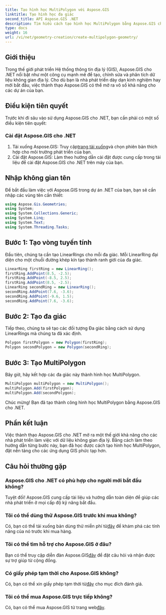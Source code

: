 ```yaml
---
title: Tạo hình học MultiPolygon với Aspose.GIS
linktitle: Tạo hình học đa giác
second_title: API Aspose.GIS .NET
description: Tìm hiểu cách tạo hình học MultiPolygon bằng Aspose.GIS cho .NET. Hướng dẫn từng bước cho người mới bắt đầu. Có sẵn bản dùng thử miễn phí.
type: docs
weight: 16
url: /vi/net/geometry-creation/create-multipolygon-geometry/
---
```

## Giới thiệu
Trong thế giới phát triển Hệ thống thông tin địa lý (GIS), Aspose.GIS cho .NET nổi bật như một công cụ mạnh mẽ để tạo, chỉnh sửa và phân tích dữ liệu không gian địa lý. Cho dù bạn là nhà phát triển dày dạn kinh nghiệm hay mới bắt đầu, việc thành thạo Aspose.GIS có thể mở ra vô số khả năng cho các dự án của bạn.
## Điều kiện tiên quyết
Trước khi đi sâu vào sử dụng Aspose.GIS cho .NET, bạn cần phải có một số điều kiện tiên quyết:
### Cài đặt Aspose.GIS cho .NET
1.  Tải xuống Aspose.GIS: Truy cập[trang tải xuống](https://releases.aspose.com/gis/net/)và chọn phiên bản thích hợp cho môi trường phát triển của bạn.
2. Cài đặt Aspose.GIS: Làm theo hướng dẫn cài đặt được cung cấp trong tài liệu để cài đặt Aspose.GIS cho .NET trên máy của bạn.

## Nhập không gian tên
Để bắt đầu làm việc với Aspose.GIS trong dự án .NET của bạn, bạn sẽ cần nhập các vùng tên cần thiết:
```csharp
using Aspose.Gis.Geometries;
using System;
using System.Collections.Generic;
using System.Linq;
using System.Text;
using System.Threading.Tasks;
```

## Bước 1: Tạo vòng tuyến tính
Đầu tiên, chúng ta cần tạo LinearRings cho mỗi đa giác. Mỗi LinearRing đại diện cho một chuỗi đường khép kín tạo thành ranh giới của đa giác.
```csharp
LinearRing firstRing = new LinearRing();
firstRing.AddPoint(8.5, -2.5);
firstRing.AddPoint(-8.5, 2.5);
firstRing.AddPoint(8.5, -2.5);
LinearRing secondRing = new LinearRing();
secondRing.AddPoint(7.6, -3.6);
secondRing.AddPoint(-9.6, 1.5);
secondRing.AddPoint(7.6, -3.6);
```
## Bước 2: Tạo đa giác
Tiếp theo, chúng ta sẽ tạo các đối tượng Đa giác bằng cách sử dụng LinearRings mà chúng ta đã xác định.
```csharp
Polygon firstPolygon = new Polygon(firstRing);
Polygon secondPolygon = new Polygon(secondRing);
```
## Bước 3: Tạo MultiPolygon
Bây giờ, hãy kết hợp các đa giác này thành hình học MultiPolygon.
```csharp
MultiPolygon multiPolygon = new MultiPolygon();
multiPolygon.Add(firstPolygon);
multiPolygon.Add(secondPolygon);
```
Chúc mừng! Bạn đã tạo thành công hình học MultiPolygon bằng Aspose.GIS cho .NET.

## Phần kết luận
Việc thành thạo Aspose.GIS cho .NET mở ra một thế giới khả năng cho các nhà phát triển làm việc với dữ liệu không gian địa lý. Bằng cách làm theo hướng dẫn từng bước này, bạn đã học được cách tạo hình học MultiPolygon, đặt nền tảng cho các ứng dụng GIS phức tạp hơn.
## Câu hỏi thường gặp
### Aspose.GIS cho .NET có phù hợp cho người mới bắt đầu không?
Tuyệt đối! Aspose.GIS cung cấp tài liệu và hướng dẫn toàn diện để giúp các nhà phát triển ở mọi cấp độ kỹ năng bắt đầu.
### Tôi có thể dùng thử Aspose.GIS trước khi mua không?
 Có, bạn có thể tải xuống bản dùng thử miễn phí từ[đây](https://releases.aspose.com/) để khám phá các tính năng của nó trước khi mua hàng.
### Tôi có thể tìm hỗ trợ cho Aspose.GIS ở đâu?
 Bạn có thể truy cập diễn đàn Aspose.GIS[đây](https://forum.aspose.com/c/gis/33) để đặt câu hỏi và nhận được sự trợ giúp từ cộng đồng.
### Có giấy phép tạm thời cho Aspose.GIS không?
 Có, bạn có thể xin giấy phép tạm thời từ[đây](https://purchase.aspose.com/temporary-license/) cho mục đích đánh giá.
### Tôi có thể mua Aspose.GIS trực tiếp không?
 Có, bạn có thể mua Aspose.GIS từ trang web[đây](https://purchase.aspose.com/buy).